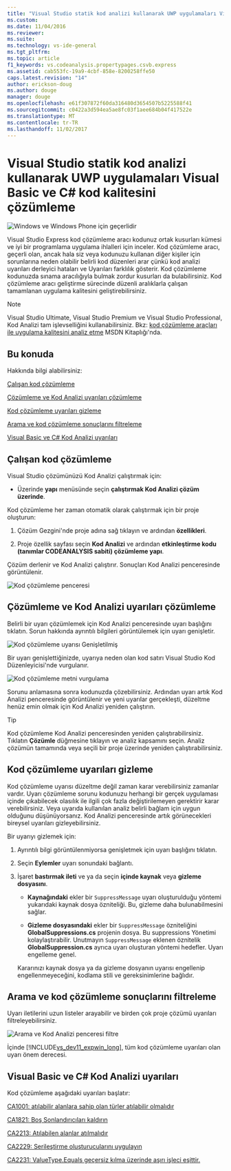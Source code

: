 ```yaml
---
title: "Visual Studio statik kod analizi kullanarak UWP uygulamaları Visual Basic ve C# kod kalitesini çözümleme | Microsoft Docs"
ms.custom: 
ms.date: 11/04/2016
ms.reviewer: 
ms.suite: 
ms.technology: vs-ide-general
ms.tgt_pltfrm: 
ms.topic: article
f1_keywords: vs.codeanalysis.propertypages.csvb.express
ms.assetid: cab553fc-19a9-4cbf-858e-8200258ffe50
caps.latest.revision: "14"
author: erickson-doug
ms.author: douge
manager: douge
ms.openlocfilehash: e61f307872f60da316480d3654507b5225588f41
ms.sourcegitcommit: c0422a3d594ea5ae8fc03f1aee684b04f417522e
ms.translationtype: MT
ms.contentlocale: tr-TR
ms.lasthandoff: 11/02/2017
---
```

# <a name="analyze-visual-basic-and-c-code-quality-in-uwp-apps-using-visual-studio-static-code-analysis"></a>Visual Studio statik kod analizi kullanarak UWP uygulamaları Visual Basic ve C# kod kalitesini çözümleme
![Windows ve Windows Phone için geçerlidir](../debugger/media/windows_and_phone_content.png "windows_and_phone_content")  
  
 Visual Studio Express kod çözümleme aracı kodunuz ortak kusurları kümesi ve iyi bir programlama uygulama ihlalleri için inceler. Kod çözümleme aracı, geçerli olan, ancak hala siz veya kodunuzu kullanan diğer kişiler için sorunlarına neden olabilir belirli kod düzenleri arar çünkü kod analizi uyarıları derleyici hataları ve Uyarıları farklılık gösterir. Kod çözümleme kodunuzda sınama aracılığıyla bulmak zordur kusurları da bulabilirsiniz. Kod çözümleme aracı geliştirme sürecinde düzenli aralıklarla çalışan tamamlanan uygulama kalitesini geliştirebilirsiniz.  
  
> [!NOTE]
>  Visual Studio Ultimate, Visual Studio Premium ve Visual Studio Professional, Kod Analizi tam işlevselliğini kullanabilirsiniz. Bkz: [kod çözümleme araçları ile uygulama kalitesini analiz etme](http://msdn.microsoft.com/library/dd264897.aspx) MSDN Kitaplığı'nda.  
  
## <a name="in-this-topic"></a>Bu konuda  
 Hakkında bilgi alabilirsiniz:  
  
 [Çalışan kod çözümleme](../test/analyze-visual-basic-and-csharp-code-quality-in-store-apps-using-visual-studio-static-code-analysis.md#BKMK_Run)  
  
 [Çözümleme ve Kod Analizi uyarıları çözümleme](../test/analyze-visual-basic-and-csharp-code-quality-in-store-apps-using-visual-studio-static-code-analysis.md#BKMK_Analyze)  
  
 [Kod çözümleme uyarıları gizleme](../test/analyze-visual-basic-and-csharp-code-quality-in-store-apps-using-visual-studio-static-code-analysis.md#BKMK_Suppress)  
  
 [Arama ve kod çözümleme sonuçlarını filtreleme](../test/analyze-visual-basic-and-csharp-code-quality-in-store-apps-using-visual-studio-static-code-analysis.md#BKMK_Search)  
  
 [Visual Basic ve C# Kod Analizi uyarıları](../test/analyze-visual-basic-and-csharp-code-quality-in-store-apps-using-visual-studio-static-code-analysis.md#BKMK_Warnings)  
  
##  <a name="BKMK_Run"></a>Çalışan kod çözümleme  
 Visual Studio çözümünüzü Kod Analizi çalıştırmak için:  
  
-   Üzerinde **yapı** menüsünde seçin **çalıştırmak Kod Analizi çözüm üzerinde**.  
  
 Kod çözümleme her zaman otomatik olarak çalıştırmak için bir proje oluşturun:  
  
1.  Çözüm Gezgini'nde proje adına sağ tıklayın ve ardından **özellikleri**.  
  
2.  Proje özellik sayfası seçin **Kod Analizi** ve ardından **etkinleştirme kodu (tanımlar CODEANALYSIS sabiti) çözümleme yapı**.  
  
 Çözüm derlenir ve Kod Analizi çalıştırır. Sonuçları Kod Analizi penceresinde görüntülenir.  
  
 ![Kod çözümleme penceresi](../test/media/ca_managed_collapsed.png "CA_Managed_Collapsed")  
  
##  <a name="BKMK_Analyze"></a>Çözümleme ve Kod Analizi uyarıları çözümleme  
 Belirli bir uyarı çözümlemek için Kod Analizi penceresinde uyarı başlığını tıklatın. Sorun hakkında ayrıntılı bilgileri görüntülemek için uyarı genişletir.  
  
 ![Kod çözümleme uyarısı Genişletilmiş](../test/media/ca_managed_callouts.png "CA_Managed_Callouts")  
  
 Bir uyarı genişlettiğinizde, uyarıya neden olan kod satırı Visual Studio Kod Düzenleyicisi'nde vurgulanır.  
  
 ![Kod çözümleme metni vurgulama](../test/media/ca_managed_sourceline.png "CA_Managed_SourceLine")  
  
 Sorunu anlamasına sonra kodunuzda çözebilirsiniz. Ardından uyarı artık Kod Analizi penceresinde görüntülenir ve yeni uyarılar gerçekleşti, düzeltme henüz emin olmak için Kod Analizi yeniden çalıştırın.  
  
> [!TIP]
>  Kod çözümleme Kod Analizi penceresinden yeniden çalıştırabilirsiniz. Tıklatın **Çözümle** düğmesine tıklayın ve analiz kapsamını seçin. Analiz çözümün tamamında veya seçili bir proje üzerinde yeniden çalıştırabilirsiniz.  
  
##  <a name="BKMK_Suppress"></a>Kod çözümleme uyarıları gizleme  
 Kod çözümleme uyarısı düzeltme değil zaman karar verebilirsiniz zamanlar vardır. Uyarı çözümleme sorunu kodunuzu herhangi bir gerçek uygulaması içinde çıkabilecek olasılık ile ilgili çok fazla değiştirilemeyen gerektirir karar verebilirsiniz. Veya uyarıda kullanılan analiz belirli bağlam için uygun olduğunu düşünüyorsanız. Kod Analizi penceresinde artık görünecekleri bireysel uyarıları gizleyebilirsiniz.  
  
 Bir uyarıyı gizlemek için:  
  
1.  Ayrıntılı bilgi görüntülenmiyorsa genişletmek için uyarı başlığını tıklatın.  
  
2.  Seçin **Eylemler** uyarı sonundaki bağlantı.  
  
3.  İşaret **bastırmak ileti** ve ya da seçin **içinde kaynak** veya **gizleme dosyasını**.  
  
    -   **Kaynağındaki** ekler bir `SuppressMessage` uyarı oluşturulduğu yöntemi yukarıdaki kaynak dosya özniteliği. Bu, gizleme daha bulunabilmesini sağlar.  
  
    -   **Gizleme dosyasındaki** ekler bir `SuppressMessage` özniteliğini **GlobalSuppressions.cs** projenin dosya. Bu suppressions Yönetimi kolaylaştırabilir. Unutmayın `SuppressMessage` eklenen öznitelik **GlobalSuppression.cs** ayrıca uyarı oluşturan yöntemi hedefler. Uyarı engelleme genel.  
  
     Kararınızı kaynak dosya ya da gizleme dosyanın uyarısı engellenip engellenmeyeceğini, kodlama stili ve gereksinimlerine bağlıdır.  
  
##  <a name="BKMK_Search"></a>Arama ve kod çözümleme sonuçlarını filtreleme  
 Uyarı iletilerini uzun listeler arayabilir ve birden çok proje çözümü uyarıları filtreleyebilirsiniz.  
  
 ![Arama ve Kod Analizi penceresi filtre](../test/media/ca_searchfilter.png "CA_SearchFilter")  
  
 İçinde [!INCLUDE[vs_dev11_expwin_long](../misc/includes/vs_dev11_expwin_long_md.md)], tüm kod çözümleme uyarıları olan uyarı önem derecesi.  
  
##  <a name="BKMK_Warnings"></a>Visual Basic ve C# Kod Analizi uyarıları  
 Kod çözümleme aşağıdaki uyarıları başlatır:  
  
 [CA1001: atılabilir alanlara sahip olan türler atılabilir olmalıdır](http://msdn.microsoft.com/library/ms182172.aspx)  
  
 [CA1821: Boş Sonlandırıcıları kaldırın](http://msdn.microsoft.com/library/bb264476.aspx)  
  
 [CA2213: Atılabilen alanlar atılmalıdır](http://msdn.microsoft.com/library/ms182328.aspx)  
  
 [CA2229: Serileştirme oluşturucularını uygulayın](http://msdn.microsoft.com/library/ms182343.aspx)  
  
 [CA2231: ValueType.Equals geçersiz kılma üzerinde aşırı işleci eşittir.](http://msdn.microsoft.com/library/ms182359.aspx)
